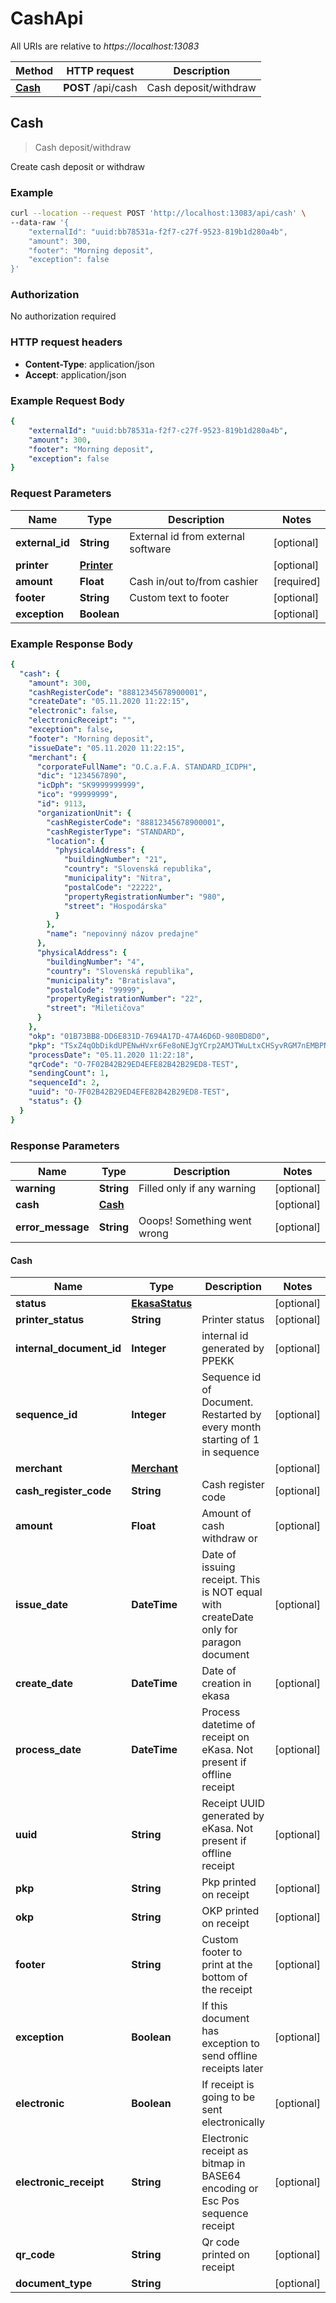 # CashApi

All URIs are relative to *https://localhost:13083*

Method | HTTP request | Description
------------- | ------------- | -------------
[**Cash**](CashApi.md#Cash) | **POST** /api/cash | Cash deposit/withdraw

## Cash
> Cash deposit/withdraw

Create cash deposit or withdraw

### Example
```bash
curl --location --request POST 'http://localhost:13083/api/cash' \
--data-raw '{
    "externalId": "uuid:bb78531a-f2f7-c27f-9523-819b1d280a4b",
    "amount": 300,
    "footer": "Morning deposit",
    "exception": false
}'
```

### Authorization

No authorization required

### HTTP request headers

- **Content-Type**: application/json
- **Accept**: application/json

### Example Request Body

```yaml
{
    "externalId": "uuid:bb78531a-f2f7-c27f-9523-819b1d280a4b",
    "amount": 300,
    "footer": "Morning deposit",
    "exception": false
}
```

### Request Parameters

Name | Type | Description | Notes
------------ | ------------- | ------------- | -------------
**external_id** | **String** | External id from external software | [optional] 
**printer** | [**Printer**](Printer.md) |  | [optional] 
**amount** | **Float** | Cash in/out to/from cashier | [required] 
**footer** | **String** | Custom text to footer | [optional] 
**exception** | **Boolean** |  | [optional] 

### Example Response Body

```yaml
{
  "cash": {
    "amount": 300,
    "cashRegisterCode": "88812345678900001",
    "createDate": "05.11.2020 11:22:15",
    "electronic": false,
    "electronicReceipt": "",
    "exception": false,
    "footer": "Morning deposit",
    "issueDate": "05.11.2020 11:22:15",
    "merchant": {
      "corporateFullName": "O.C.a.F.A. STANDARD_ICDPH",
      "dic": "1234567890",
      "icDph": "SK9999999999",
      "ico": "99999999",
      "id": 9113,
      "organizationUnit": {
        "cashRegisterCode": "88812345678900001",
        "cashRegisterType": "STANDARD",
        "location": {
          "physicalAddress": {
            "buildingNumber": "21",
            "country": "Slovenská republika",
            "municipality": "Nitra",
            "postalCode": "22222",
            "propertyRegistrationNumber": "980",
            "street": "Hospodárska"
          }
        },
        "name": "nepovinný názov predajne"
      },
      "physicalAddress": {
        "buildingNumber": "4",
        "country": "Slovenská republika",
        "municipality": "Bratislava",
        "postalCode": "99999",
        "propertyRegistrationNumber": "22",
        "street": "Miletičova"
      }
    },
    "okp": "01B73BB8-DD6E831D-7694A17D-47A46D6D-980BD8D0",
    "pkp": "TSxZ4qObDikdUPENwHVxr6Fe8oNEJgYCrp2AMJTWuLtxCHSyvRGM7nEMBPNi\r\nnjE/AFgyDIdfAk7MaU20ASuUZs4MOu8rj3+VCau69yfyp2i3yAnrYfze76Re\r\nXGyqrm9HQkXlvw9ryRNg5ogEtyfglVnXmPXwLLCAc3X4dgcANyPLr7ZcMNCV\r\nfQ2AEvXwZ/6nhmBs1Bh+9O4cIeYjUuv9cSFBWNLlpJIA1XdrTJTiPiBeaVZ6\r\nE2qd1/HjWg8DhBr9sSbOXSGE24cD8TKhmtMy4goUxpc2VbNitFO7yHopt8dU\r\n1xMYSmh8BKktofoVKUnk2KfWzqXMqnvvSjyt0JCBaQ\\u003d\\u003d",
    "processDate": "05.11.2020 11:22:18",
    "qrCode": "O-7F02B42B29ED4EFE82B42B29ED8-TEST",
    "sendingCount": 1,
    "sequenceId": 2,
    "uuid": "O-7F02B42B29ED4EFE82B42B29ED8-TEST",
    "status": {}
  }
}
```

### Response Parameters

Name | Type | Description | Notes
------------ | ------------- | ------------- | -------------
**warning** | **String** | Filled only if any warning | [optional] 
**cash** | [**Cash**](CashApi.md#Cash) |  | [optional] 
**error_message** | **String** | Ooops! Something went wrong | [optional] 

#### Cash

Name | Type | Description | Notes
------------ | ------------- | ------------- | -------------
**status** | [**EkasaStatus**](EkasaStatus.md) |  | [optional] 
**printer_status** | **String** | Printer status | [optional] 
**internal_document_id** | **Integer** | internal id generated by PPEKK | [optional] 
**sequence_id** | **Integer** | Sequence id of Document. Restarted by every month starting of 1 in sequence | [optional] 
**merchant** | [**Merchant**](Merchant.md) |  | [optional] 
**cash_register_code** | **String** | Cash register code | [optional] 
**amount** | **Float** | Amount of cash withdraw or  | [optional] 
**issue_date** | **DateTime** | Date of issuing receipt. This is NOT equal with createDate only for paragon document | [optional] 
**create_date** | **DateTime** | Date of creation in ekasa | [optional] 
**process_date** | **DateTime** | Process datetime of receipt on eKasa. Not present if offline receipt | [optional] 
**uuid** | **String** | Receipt UUID generated by eKasa. Not present if offline receipt | [optional] 
**pkp** | **String** | Pkp printed on receipt | [optional] 
**okp** | **String** | OKP printed on receipt | [optional] 
**footer** | **String** | Custom footer to print at the bottom of the receipt | [optional] 
**exception** | **Boolean** | If this document has exception to send offline receipts later | [optional] 
**electronic** | **Boolean** | If receipt is going to be sent electronically | [optional] 
**electronic_receipt** | **String** | Electronic receipt as bitmap in BASE64 encoding or Esc Pos sequence receipt | [optional] 
**qr_code** | **String** | Qr code printed on receipt | [optional] 
**document_type** | **String** |  | [optional] 

